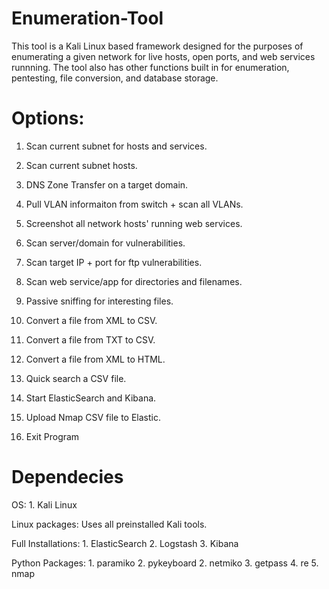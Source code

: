 # Enumeration-Tool

This tool is a Kali Linux based framework designed for the purposes of enumerating a given network for live hosts, open ports, and web services runnning. The tool also has other functions built in for enumeration, pentesting, file conversion, and database storage.

# Options:

  1) Scan current subnet for hosts and services.

  2) Scan current subnet hosts.

  3) DNS Zone Transfer on a target domain.

  4) Pull VLAN informaiton from switch + scan all VLANs.

  5) Screenshot all network hosts' running web services.
  
  6) Scan server/domain for vulnerabilities.

  7) Scan target IP + port for ftp vulnerabilities.

  8) Scan web service/app for directories and filenames.

  9) Passive sniffing for interesting files.

  10) Convert a file from XML to CSV.

  11) Convert a file from TXT to CSV.

  12) Convert a file from XML to HTML.

  13) Quick search a CSV file.

  14) Start ElasticSearch and Kibana.

  15) Upload Nmap CSV file to Elastic.

  0) Exit Program
  
  # Dependecies
OS:
    1. Kali Linux
    
Linux packages:
    Uses all preinstalled Kali tools.
  
Full Installations: 
    1. ElasticSearch 
    2. Logstash
    3. Kibana

Python Packages:
    1. paramiko
    2. pykeyboard
    2. netmiko
    3. getpass
    4. re
    5. nmap
      
